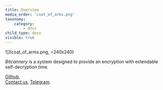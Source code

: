 ```yaml
---
title: Overview
media_order: 'coat_of_arms.png'
taxonomy:
    category:
        - docs
child_type: docs
visible: true
---
```


![](coat_of_arms.png, =240x240)

*Bitcannery* is a system designed to provide an encryption with extendable self-decryption time.

[Github](https://github.com/bitcannery/),   
[Contact us](mailto:pavel@bitcannery.net),
[Telegram](https://tm.me/bitcannery/).  
